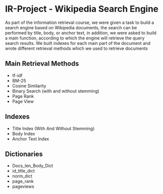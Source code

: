 # IR-Project - Wikipedia Search Engine
As part of the information retrieval course, we were given a task to build a search engine based on Wikipedia documents, the search can be performed by title, body, or anchor text, in addition, we were asked to build a main function, according to which the engine will retrieve the query search results. We built indexes for each main part of the document and wrote different retrieval methods which we used to retrieve documents

## Main Retrieval Methods
*   tf-idf
*   BM-25
*   Cosine Similarity
*   Binary Search (with and without stemming)
*   Page Rank
*   Page View

## Indexes
*  Title Index (With And Without Stemming)
*  Body Index
*  Anchor Text Index

## Dictionaries
*  Docs_len_Body_Dict
*  id_title_dict
*  norm_dict
*  page_rank
*  pageviews
